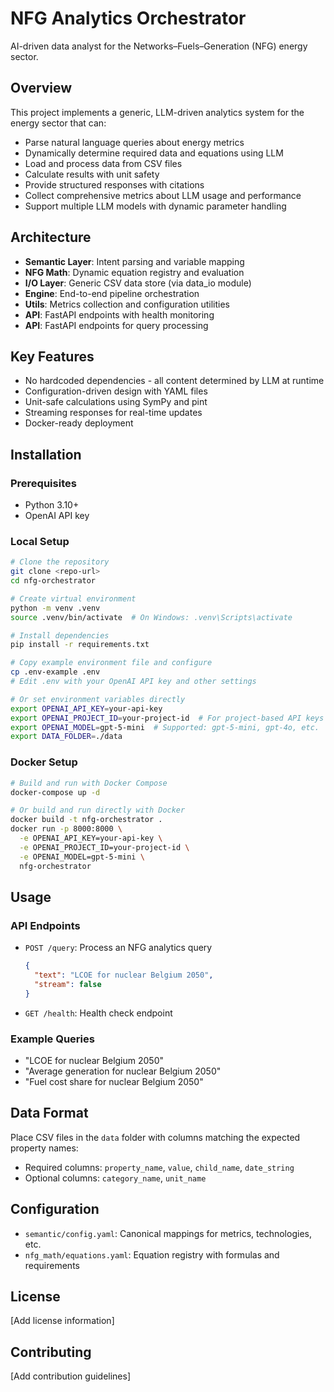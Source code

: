 # NFG Analytics Orchestrator

AI-driven data analyst for the Networks–Fuels–Generation (NFG) energy sector.

## Overview

This project implements a generic, LLM-driven analytics system for the energy sector that can:

- Parse natural language queries about energy metrics
- Dynamically determine required data and equations using LLM
- Load and process data from CSV files
- Calculate results with unit safety
- Provide structured responses with citations
- Collect comprehensive metrics about LLM usage and performance
- Support multiple LLM models with dynamic parameter handling

## Architecture

- **Semantic Layer**: Intent parsing and variable mapping
- **NFG Math**: Dynamic equation registry and evaluation
- **I/O Layer**: Generic CSV data store (via data_io module)
- **Engine**: End-to-end pipeline orchestration
- **Utils**: Metrics collection and configuration utilities
- **API**: FastAPI endpoints with health monitoring
- **API**: FastAPI endpoints for query processing

## Key Features

- No hardcoded dependencies - all content determined by LLM at runtime
- Configuration-driven design with YAML files
- Unit-safe calculations using SymPy and pint
- Streaming responses for real-time updates
- Docker-ready deployment

## Installation

### Prerequisites

- Python 3.10+
- OpenAI API key

### Local Setup

```bash
# Clone the repository
git clone <repo-url>
cd nfg-orchestrator

# Create virtual environment
python -m venv .venv
source .venv/bin/activate  # On Windows: .venv\Scripts\activate

# Install dependencies
pip install -r requirements.txt

# Copy example environment file and configure
cp .env-example .env
# Edit .env with your OpenAI API key and other settings

# Or set environment variables directly
export OPENAI_API_KEY=your-api-key
export OPENAI_PROJECT_ID=your-project-id  # For project-based API keys
export OPENAI_MODEL=gpt-5-mini  # Supported: gpt-5-mini, gpt-4o, etc.
export DATA_FOLDER=./data
```

### Docker Setup

```bash
# Build and run with Docker Compose
docker-compose up -d

# Or build and run directly with Docker
docker build -t nfg-orchestrator .
docker run -p 8000:8000 \
  -e OPENAI_API_KEY=your-api-key \
  -e OPENAI_PROJECT_ID=your-project-id \
  -e OPENAI_MODEL=gpt-5-mini \
  nfg-orchestrator
```

## Usage

### API Endpoints

- `POST /query`: Process an NFG analytics query
  ```json
  {
    "text": "LCOE for nuclear Belgium 2050",
    "stream": false
  }
  ```

- `GET /health`: Health check endpoint

### Example Queries

- "LCOE for nuclear Belgium 2050"
- "Average generation for nuclear Belgium 2050"
- "Fuel cost share for nuclear Belgium 2050"

## Data Format

Place CSV files in the `data` folder with columns matching the expected property names:

- Required columns: `property_name`, `value`, `child_name`, `date_string`
- Optional columns: `category_name`, `unit_name`

## Configuration

- `semantic/config.yaml`: Canonical mappings for metrics, technologies, etc.
- `nfg_math/equations.yaml`: Equation registry with formulas and requirements

## License

[Add license information]

## Contributing

[Add contribution guidelines]
